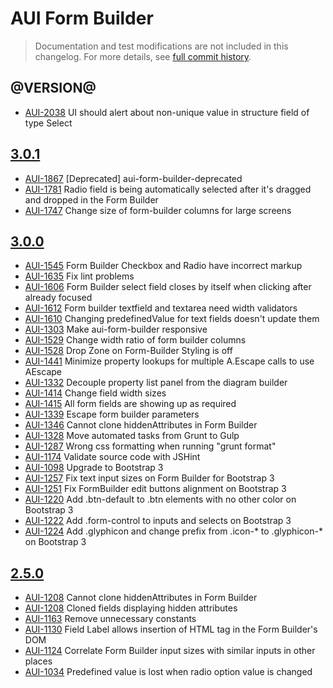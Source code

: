 # AUI Form Builder

> Documentation and test modifications are not included in this changelog. For more details, see [full commit history](https://github.com/liferay/alloy-ui/commits/master-deprecated/src/aui-form-builder-deprecated).

## @VERSION@

* [AUI-2038](https://issues.liferay.com/browse/AUI-2038) UI should alert about non-unique value in structure field of type Select

## [3.0.1](https://github.com/liferay/alloy-ui/releases/tag/3.0.1)

* [AUI-1867](https://issues.liferay.com/browse/AUI-1867) [Deprecated] aui-form-builder-deprecated
* [AUI-1781](https://issues.liferay.com/browse/AUI-1781) Radio field is being automatically selected after it's dragged and dropped in the Form Builder
* [AUI-1747](https://issues.liferay.com/browse/AUI-1747) Change size of form-builder columns for large screens

## [3.0.0](https://github.com/liferay/alloy-ui/releases/tag/3.0.0)

* [AUI-1545](https://issues.liferay.com/browse/AUI-1545) Form Builder Checkbox and Radio have incorrect markup
* [AUI-1635](https://issues.liferay.com/browse/AUI-1635) Fix lint problems
* [AUI-1606](https://issues.liferay.com/browse/AUI-1606) Form Builder select field closes by itself when clicking after already focused
* [AUI-1612](https://issues.liferay.com/browse/AUI-1612) Form builder textfield and textarea need width validators
* [AUI-1610](https://issues.liferay.com/browse/AUI-1610) Changing predefinedValue for text fields doesn't update them
* [AUI-1303](https://issues.liferay.com/browse/AUI-1303) Make aui-form-builder responsive
* [AUI-1529](https://issues.liferay.com/browse/AUI-1529) Change width ratio of form builder columns
* [AUI-1528](https://issues.liferay.com/browse/AUI-1528) Drop Zone on Form-Builder Styling is off
* [AUI-1441](https://issues.liferay.com/browse/AUI-1441) Minimize property lookups for multiple A.Escape calls to use AEscape
* [AUI-1332](https://issues.liferay.com/browse/AUI-1332) Decouple property list panel from the diagram builder
* [AUI-1414](https://issues.liferay.com/browse/AUI-1414) Change field width sizes
* [AUI-1415](https://issues.liferay.com/browse/AUI-1415) All form fields are showing up as required
* [AUI-1339](https://issues.liferay.com/browse/AUI-1339) Escape form builder parameters
* [AUI-1346](https://issues.liferay.com/browse/AUI-1346) Cannot clone hiddenAttributes in Form Builder
* [AUI-1328](https://issues.liferay.com/browse/AUI-1328) Move automated tasks from Grunt to Gulp
* [AUI-1287](https://issues.liferay.com/browse/AUI-1287) Wrong css formatting when running "grunt format"
* [AUI-1174](https://issues.liferay.com/browse/AUI-1174) Validate source code with JSHint
* [AUI-1098](https://issues.liferay.com/browse/AUI-1098) Upgrade to Bootstrap 3
* [AUI-1257](https://issues.liferay.com/browse/AUI-1257) Fix text input sizes on Form Builder for Bootstrap 3
* [AUI-1251](https://issues.liferay.com/browse/AUI-1251) Fix FormBuilder edit buttons alignment on Bootstrap 3
* [AUI-1220](https://issues.liferay.com/browse/AUI-1220) Add .btn-default to .btn elements with no other color on Bootstrap 3
* [AUI-1222](https://issues.liferay.com/browse/AUI-1222) Add .form-control to inputs and selects on Bootstrap 3
* [AUI-1224](https://issues.liferay.com/browse/AUI-1224) Add .glyphicon and change prefix from .icon-* to .glyphicon-* on Bootstrap 3

## [2.5.0](https://github.com/liferay/alloy-ui/releases/tag/2.5.0)

* [AUI-1208](https://issues.liferay.com/browse/AUI-1346) Cannot clone hiddenAttributes in Form Builder
* [AUI-1208](https://issues.liferay.com/browse/AUI-1208) Cloned fields displaying hidden attributes
* [AUI-1163](https://issues.liferay.com/browse/AUI-1163) Remove unnecessary constants
* [AUI-1130](https://issues.liferay.com/browse/AUI-1130) Field Label allows insertion of HTML tag in the Form Builder's DOM
* [AUI-1124](https://issues.liferay.com/browse/AUI-1124) Correlate Form Builder input sizes with similar inputs in other places
* [AUI-1034](https://issues.liferay.com/browse/AUI-1034) Predefined value is lost when radio option value is changed
